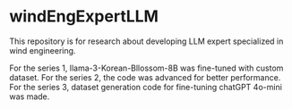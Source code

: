 # windEngExpertLLM
This repository is for research about developing LLM expert specialized in wind engineering.

For the series 1, llama-3-Korean-Bllossom-8B was fine-tuned with custom dataset.
For the series 2, the code was advanced for better performance.
For the series 3, dataset generation code for fine-tuning chatGPT 4o-mini was made.
